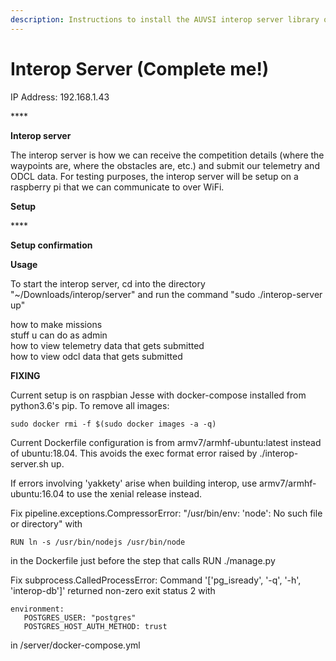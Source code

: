 ```yaml
---
description: Instructions to install the AUVSI interop server library on a raspberry pi
---
```


# Interop Server \(Complete me!\)



IP Address: 192.168.1.43

\*\*\*\*

**Interop server**

The interop server is how we can receive the competition details \(where the waypoints are, where the obstacles are, etc.\) and submit our telemetry and ODCL data. For testing purposes, the interop server will be setup on a raspberry pi that we can communicate to over WiFi.

**Setup**

\*\*\*\*

**Setup confirmation**



**Usage**

To start the interop server, cd into the directory "~/Downloads/interop/server" and run the command "sudo ./interop-server up"

how to make missions  
stuff u can do as admin  
how to view telemetry data that gets submitted  
how to view odcl data that gets submitted

**FIXING**

Current setup is on raspbian Jesse with docker-compose installed from python3.6's pip. To remove all images:

`sudo docker rmi -f $(sudo docker images -a -q)`

Current Dockerfile configuration is from armv7/armhf-ubuntu:latest instead of ubuntu:18.04. This avoids the exec format error raised by ./interop-server.sh up. 

If errors involving 'yakkety' arise when building interop, use armv7/armhf-ubuntu:16.04 to use the xenial release instead.

Fix pipeline.exceptions.CompressorError: "/usr/bin/env: 'node': No such file or directory" with 

`RUN ln -s /usr/bin/nodejs /usr/bin/node`

in the Dockerfile just before the step that calls RUN ./manage.py

Fix subprocess.CalledProcessError: Command '\['pg\_isready', '-q', '-h', 'interop-db'\]' returned non-zero exit status 2 with

```text
environment:
   POSTGRES_USER: "postgres"
   POSTGRES_HOST_AUTH_METHOD: trust
```

in /server/docker-compose.yml

